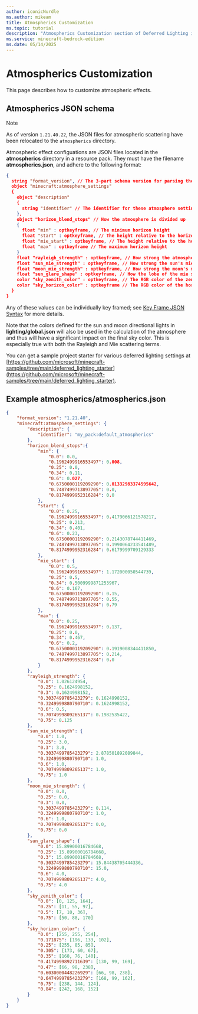 ```yaml
---
author: iconicNurdle
ms.author: mikeam
title: Atmospherics Customization
ms.topic: tutorial
description: "Atmospherics Customization section of Deferred Lighting in Minecraft: Bedrock Edition."
ms.service: minecraft-bedrock-edition
ms.date: 05/14/2025
---
```


# Atmospherics Customization

This page describes how to customize atmospheric effects.

## Atmospherics JSON schema

> [!NOTE]
> As of version `1.21.40.22`, the JSON files for atmospheric scattering have been relocated to the `atmospherics` directory.

Atmospheric effect configuations are JSON files located in the **atmospherics** directory in a resource pack. They must have the filename **atmospherics.json**, and adhere to the following format:

```json
{
  string "format_version", // The 3-part schema version for parsing these atmosphere settings.
  object "minecraft:atmosphere_settings"
  {
    object "description"
    {
      string "identifier" // The identifier for these atmosphere settings. The identifier must include a namespace.
    },
    object "horizon_blend_stops" // How the atmosphere is divided up
    {
      float "min" : optkeyframe, // The minimum horizon height
      float "start" : optkeyframe, // The height relative to the horizon where the zenith contribution will take over
      float "mie_start" : optkeyframe, // The height relative to the horizon where mie scattering begins
      float "max" : optkeyframe // The maximum horizon height
    }
    float "rayleigh_strength" : optkeyframe, // How strong the atmosphere's rayleigh scattering term is
    float "sun_mie_strength" : optkeyframe, // How strong the sun's mie scattering term is
    float "moon_mie_strength" : optkeyframe, // How strong the moon's mie scattering term is
    float "sun_glare_shape" : optkeyframe, // How the lobe of the mie scattering is shaped
    color "sky_zenith_color" : optkeyframe, // The RGB color of the zenith region of the atmosphere; supports RGB array or HEX string
    color "sky_horizon_color" : optkeyframe // The RGB color of the horizon region of the atmosphere; supports RGB array or HEX string
  }
}
```

Any of these values can be individually key framed; see [Key Frame JSON Syntax](./KeyFrameJSONSyntax.md) for more details.

Note that the colors defined for the sun and moon directional lights in **lighting/global.json** will also be used in the calculation of the atmosphere and thus will have a significant impact on the final sky color. This is especially true with both the Rayleigh and Mie scattering terms.

You can get a sample project starter for various deferred lighting settings at [https://github.com/microsoft/minecraft-samples/tree/main/deferred_lighting_starter](https://github.com/microsoft/minecraft-samples/tree/main/deferred_lighting_starter).

## Example atmospherics/atmospherics.json

```json
{
    "format_version": "1.21.40",
    "minecraft:atmosphere_settings": {
        "description": {
            "identifier": "my_pack:default_atmospherics"
        },
        "horizon_blend_stops":{
            "min": { 
                "0.0": 0.0, 
                "0.1962499916553497": 0.008, 
                "0.25": 0.0, 
                "0.34": 0.11, 
                "0.6": 0.027, 
                "0.6750000119209290": 0.01332983374595642, 
                "0.7487499713897705": 0.0, 
                "0.8174999952316284": 0.0 
            }, 
            "start": { 
                "0.0": 0.25, 
                "0.1962499916553497": 0.4179066121578217, 
                "0.25": 0.213, 
                "0.34": 0.401, 
                "0.6": 0.23, 
                "0.6750000119209290": 0.2143078744411469, 
                "0.7487499713897705": 0.1990064233541489, 
                "0.8174999952316284": 0.6179999709129333 
            }, 
            "mie_start": {
                "0.0": 0.5,
                "0.1962499916553497": 1.172000050544739,
                "0.25": 0.5,
                "0.34": 0.5009999871253967,
                "0.6": 0.167,
                "0.6750000119209290": 0.15,
                "0.7487499713897705": 0.55,
                "0.8174999952316284": 0.79
            }, 
            "max": { 
                "0.0": 0.25, 
                "0.1962499916553497": 0.137, 
                "0.25": 0.0, 
                "0.34": 0.467, 
                "0.6": 0.2,
                "0.6750000119209290": 0.1919008344411850, 
                "0.7487499713897705": 0.214, 
                "0.8174999952316284": 0.0 
            }
        },
        "rayleigh_strength": { 
            "0.0": 1.026124954, 
            "0.25": 0.1624998152, 
            "0.3": 0.1624998152, 
            "0.3037499785423279": 0.1624998152, 
            "0.3249999880790710": 0.1624998152, 
            "0.6": 0.5, 
            "0.7074999809265137": 0.1982535422, 
            "0.75": 0.125
        }, 
        "sun_mie_strength": { 
            "0.0": 1.0, 
            "0.25": 3.0, 
            "0.3": 3.0, 
            "0.3037499785423279": 2.878501892089844, 
            "0.3249999880790710": 1.0, 
            "0.6": 1.0, 
            "0.7074999809265137": 1.0, 
            "0.75": 1.0 
        }, 
        "moon_mie_strength": { 
            "0.0": 0.0, 
            "0.25": 0.0, 
            "0.3": 0.0, 
            "0.3037499785423279": 0.114, 
            "0.3249999880790710": 1.0, 
            "0.6": 1.0, 
            "0.7074999809265137": 0.0, 
            "0.75": 0.0 
        }, 
        "sun_glare_shape": { 
            "0.0": 15.89900016784668, 
            "0.25": 15.89900016784668, 
            "0.3": 15.89900016784668, 
            "0.3037499785423279": 15.84438705444336, 
            "0.3249999880790710": 15.0, 
            "0.6": 4.0, 
            "0.7074999809265137": 4.0, 
            "0.75": 4.0 
        }, 
        "sky_zenith_color": { 
            "0.0": [0, 125, 164], 
            "0.25": [11, 55, 97], 
            "0.5": [7, 10, 36], 
            "0.75": [50, 88, 170] 
        }, 
        "sky_horizon_color": { 
            "0.0": [255, 255, 254],
            "0.171875": [196, 133, 102], 
            "0.25": [255, 85, 85], 
            "0.305": [173, 60, 67], 
            "0.35": [168, 76, 140], 
            "0.4174999892711639": [130, 99, 169], 
            "0.47": [66, 98, 238], 
            "0.6030000448226929": [66, 98, 238], 
            "0.6474999785423279": [168, 99, 162], 
            "0.75": [238, 144, 124], 
            "0.84": [242, 168, 152] 
        }
    }
}
```

